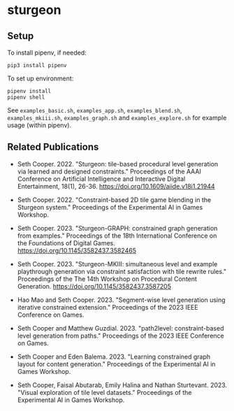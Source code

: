 # sturgeon

## Setup

To install pipenv, if needed:
```
pip3 install pipenv
```

To set up environment:
```
pipenv install
pipenv shell
```

See `examples_basic.sh`, `examples_app.sh`, `examples_blend.sh`, `examples_mkiii.sh`, `examples_graph.sh` and `examples_explore.sh` for example usage (within pipenv).

## Related Publications

* Seth Cooper. 2022. "Sturgeon: tile-based procedural level generation via learned and designed constraints." Proceedings of the AAAI Conference on Artificial Intelligence and Interactive Digital Entertainment, 18(1), 26-36. https://doi.org/10.1609/aiide.v18i1.21944

* Seth Cooper. 2022. "Constraint-based 2D tile game blending in the Sturgeon system." Proceedings of the Experimental AI in Games Workshop.

* Seth Cooper. 2023. "Sturgeon-GRAPH: constrained graph generation from examples." Proceedings of the 18th International Conference on the Foundations of Digital Games. https://doi.org/10.1145/3582437.3582465

* Seth Cooper. 2023. "Sturgeon-MKIII: simultaneous level and example playthrough generation via constraint satisfaction with tile rewrite rules." Proceedings of the The 14th Workshop on Procedural Content Generation. https://doi.org/10.1145/3582437.3587205

* Hao Mao and Seth Cooper. 2023. "Segment-wise level generation using iterative constrained extension." Proceedings of the 2023 IEEE Conference on Games.

* Seth Cooper and Matthew Guzdial. 2023. "path2level: constraint-based level generation from paths." Proceedings of the 2023 IEEE Conference on Games.

* Seth Cooper and Eden Balema. 2023. "Learning constrained graph layout for content generation." Proceedings of the Experimental AI in Games Workshop.

* Seth Cooper, Faisal Abutarab, Emily Halina and Nathan Sturtevant. 2023. "Visual exploration of tile level datasets." Proceedings of the Experimental AI in Games Workshop.
